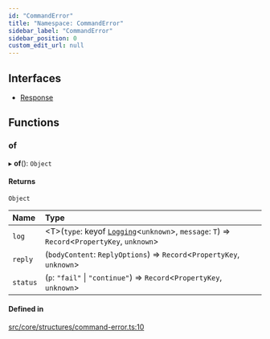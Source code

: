 ```yaml
---
id: "CommandError"
title: "Namespace: CommandError"
sidebar_label: "CommandError"
sidebar_position: 0
custom_edit_url: null
---
```


## Interfaces

- [Response](../interfaces/CommandError.Response.md)

## Functions

### of

▸ **of**(): `Object`

#### Returns

`Object`

| Name | Type |
| :------ | :------ |
| `log` | <T\>(`type`: keyof [`Logging`](../interfaces/Logging.md)<`unknown`\>, `message`: `T`) => `Record`<`PropertyKey`, `unknown`\> |
| `reply` | (`bodyContent`: `ReplyOptions`) => `Record`<`PropertyKey`, `unknown`\> |
| `status` | (`p`: ``"fail"`` \| ``"continue"``) => `Record`<`PropertyKey`, `unknown`\> |

#### Defined in

[src/core/structures/command-error.ts:10](https://github.com/sern-handler/handler/blob/504cdee/src/core/structures/command-error.ts#L10)
